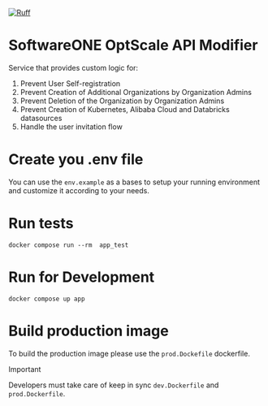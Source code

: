 [![Ruff](https://img.shields.io/endpoint?url=https://raw.githubusercontent.com/astral-sh/ruff/main/assets/badge/v2.json)](https://github.com/astral-sh/ruff)

# SoftwareONE OptScale API Modifier

Service that provides custom logic for:

1. Prevent User Self-registration
2. Prevent Creation of Additional Organizations by Organization Admins
3. Prevent Deletion of the Organization by Organization Admins
4. Prevent Creation of Kubernetes, Alibaba Cloud and Databricks datasources
5. Handle the user invitation flow

# Create you .env file

You can use the `env.example` as a bases to setup your running environment and customize it according to your needs.

# Run tests

`docker compose run --rm  app_test`

# Run for Development

`docker compose up app`

# Build production image

To build the production image please use the `prod.Dockefile` dockerfile.

> [!IMPORTANT]
> Developers must take care of keep in sync `dev.Dockerfile` and `prod.Dockerfile`.
